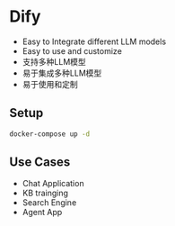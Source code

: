 # Dify 

- Easy to Integrate different LLM models
- Easy to use and customize
- 支持多种LLM模型
- 易于集成多种LLM模型
- 易于使用和定制

## Setup

```sh
docker-compose up -d
```
    

## Use Cases

- Chat Application
- KB trainging 
- Search Engine
- Agent App
